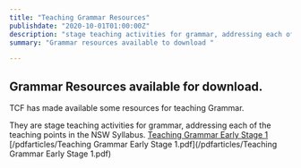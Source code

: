 ```yaml
---
title: "Teaching Grammar Resources"    
publishdate: "2020-10-01T01:00:00Z"
description: "stage teaching activities for grammar, addressing each of the teaching points in the NSW Syllabus"
summary: "Grammar resources available to download "

---
```

## Grammar Resources available for download.
TCF has made available some resources for teaching Grammar.

They are stage teaching activities for grammar, addressing each of the teaching points in the NSW Syllabus.
[Teaching Grammar Early Stage 1](https://www.example.com)
[/pdfarticles/Teaching Grammar Early Stage 1.pdf](/pdfarticles/Teaching Grammar Early Stage 1.pdf)
